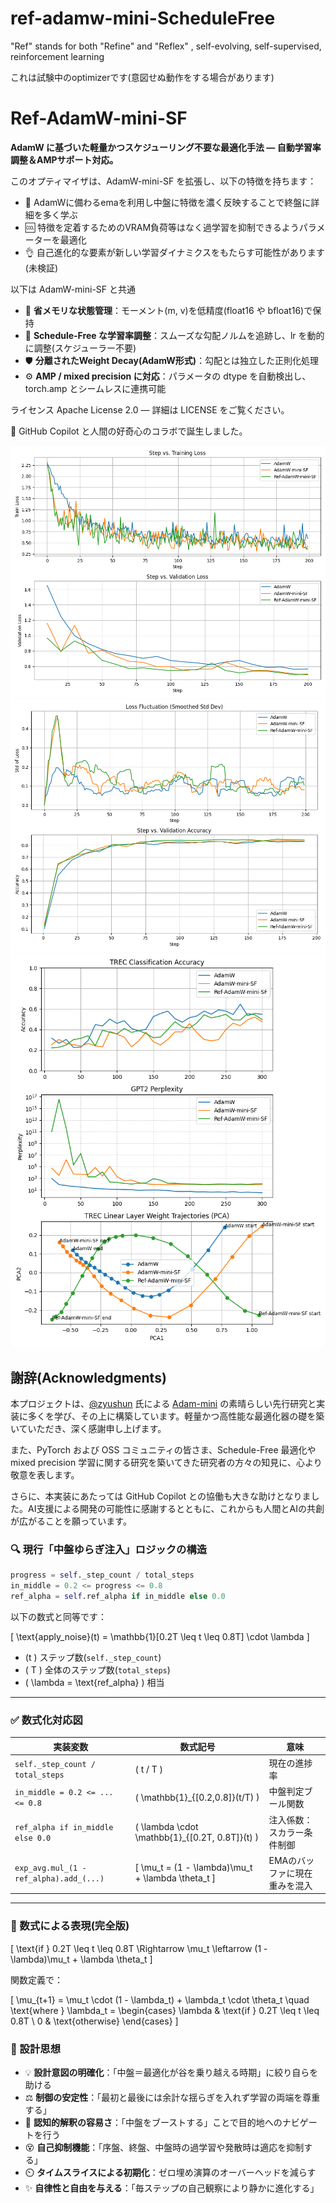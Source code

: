 # ref-adamw-mini-ScheduleFree
"Ref" stands for both "Refine" and "Reflex" , self-evolving, self-supervised, reinforcement learning

これは試験中のoptimizerです(意図せぬ動作をする場合があります)

# Ref-AdamW-mini-SF

**AdamW に基づいた軽量かつスケジューリング不要な最適化手法 — 自動学習率調整＆AMPサポート対応。**

このオプティマイザは、AdamW-mini-SF を拡張し、以下の特徴を持ちます：

- 👑 AdamWに備わるemaを利用し中盤に特徴を濃く反映することで終盤に詳細を多く学ぶ
- 🆒 特徴を定着するためのVRAM負荷等はなく過学習を抑制できるようパラメーターを最適化
- 👌 自己進化的な要素が新しい学習ダイナミクスをもたらす可能性があります(未検証)
    
 以下は AdamW-mini-SF と共通	
- 🚀 **省メモリな状態管理**：モーメント(m, v)を低精度(float16 や bfloat16)で保持
- 🧠 **Schedule-Free な学習率調整**：スムーズな勾配ノルムを追跡し、lr を動的に調整(スケジューラー不要)
- 🛡️ **分離されたWeight Decay(AdamW形式)**：勾配とは独立した正則化処理
- ⚙️ **AMP / mixed precision に対応**：パラメータの dtype を自動検出し、torch.amp とシームレスに連携可能

ライセンス Apache License 2.0 — 詳細は LICENSE をご覧ください。

🤖 GitHub Copilot と人間の好奇心のコラボで誕生しました。

![Ref-AdamW-mini-ScheduleFree00](https://github.com/muooon/ref-adamw-mini-ScheduleFree/blob/main/step-test00.png?raw=true)
![Ref-AdamW-mini-ScheduleFree01](https://github.com/muooon/ref-adamw-mini-ScheduleFree/blob/main/step-test01.png?raw=true)
![Ref-AdamW-mini-ScheduleFree01](https://github.com/muooon/ref-adamw-mini-ScheduleFree/blob/main/step-test02.png?raw=true)

## 謝辞(Acknowledgments)

本プロジェクトは、[@zyushun](https://github.com/zyushun) 氏による [Adam-mini](https://github.com/zyushun/Adam-mini) の素晴らしい先行研究と実装に多くを学び、その上に構築しています。軽量かつ高性能な最適化器の礎を築いていただき、深く感謝申し上げます。

また、PyTorch および OSS コミュニティの皆さま、Schedule-Free 最適化や mixed precision 学習に関する研究を築いてきた研究者の方々の知見に、心より敬意を表します。

さらに、本実装にあたっては GitHub Copilot との協働も大きな助けとなりました。AI支援による開発の可能性に感謝するとともに、これからも人間とAIの共創が広がることを願っています。


### 🔍 現行「中盤ゆらぎ注入」ロジックの構造

```python
progress = self._step_count / total_steps
in_middle = 0.2 <= progress <= 0.8
ref_alpha = self.ref_alpha if in_middle else 0.0
```

以下の数式と同等です：

\[
\text{apply\_noise}(t) = \mathbb{1}[0.2T \leq t \leq 0.8T] \cdot \lambda
\]

- \(t \) ステップ数(`self._step_count`)
- \( T \) 全体のステップ数(`total_steps`)
- \( \lambda = \text{ref\_alpha} \) 相当

---

### ✅ 数式化対応図

| 実装変数                     | 数式記号              | 意味                                     |
|----------------------------|----------------------|------------------------------------------|
| `self._step_count / total_steps` | \( t / T \)         | 現在の進捗率                             |
| `in_middle = 0.2 <= ... <= 0.8` | \( \mathbb{1}_{[0.2,0.8]}(t/T) \) | 中盤判定ブール関数                         |
| `ref_alpha if in_middle else 0.0` | \( \lambda \cdot \mathbb{1}_{[0.2T, 0.8T]}(t) \) | 注入係数：スカラー条件制御                 |
| `exp_avg.mul_(1 - ref_alpha).add_(...)` | \[ \mu_t = (1 - \lambda)\mu_t + \lambda \theta_t \] | EMAのバッファに現在重みを混入              |

---

### 🔧 数式による表現(完全版)

\[
\text{if } 0.2T \leq t \leq 0.8T \Rightarrow \mu_t \leftarrow (1 - \lambda)\mu_t + \lambda \theta_t
\]

関数定義で：

\[
\mu_{t+1} = \mu_t \cdot (1 - \lambda_t) + \lambda_t \cdot \theta_t
\quad \text{where } \lambda_t = \begin{cases}
\lambda & \text{if } 0.2T \leq t \leq 0.8T \\
0 & \text{otherwise}
\end{cases}
\]

### 💫 設計思想

- 💡 **設計意図の明確化**：「中盤＝最適化が谷を乗り越える時期」に絞り自らを助ける
- ⚖️ **制御の安定性**：「最初と最後には余計な揺らぎを入れず学習の両端を尊重する」
- 🧠 **認知的解釈の容易さ**：「中盤をブーストする」ことで目的地へのナビゲートを行う
- 😵 **自己抑制機能**：「序盤、終盤、中盤時の過学習や発散時は適応を抑制する」
- ⏲️ **タイムスライスによる初期化**：ゼロ埋め演算のオーバーヘッドを減らす
- ✨ **自律性と自由を与える**：「毎ステップの自己観察により静かに進化する」



